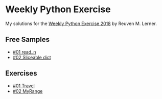 # Weekly Python Exercise

My solutions for the [Weekly Python Exercise 2018](http://weeklypythonexercise.com/) by Reuven M. Lerner. 

## Free Samples

* [#01 read_n](01-sample-read_n/)
* [#02 Sliceable dict](02-sample-sliceable_dict/)

## Exercises

* [#01 Travel](01-travel/)
* [#02 MyRange](02-myrange/)
